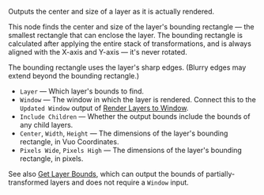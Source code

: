 Outputs the center and size of a layer as it is actually rendered.

This node finds the center and size of the layer's bounding rectangle — the smallest rectangle that can enclose the layer.  The bounding rectangle is calculated after applying the entire stack of transformations, and is always aligned with the X-axis and Y-axis — it's never rotated.

The bounding rectangle uses the layer's sharp edges.  (Blurry edges may extend beyond the bounding rectangle.)

   - `Layer` — Which layer's bounds to find.
   - `Window` — The window in which the layer is rendered.  Connect this to the `Updated Window` output of [Render Layers to Window](vuo-node://vuo.layer.render.window2).
   - `Include Children` — Whether the output bounds include the bounds of any child layers.
   - `Center`, `Width`, `Height` — The dimensions of the layer's bounding rectangle, in Vuo Coordinates.
   - `Pixels Wide`, `Pixels High` — The dimensions of the layer's bounding rectangle, in pixels.

See also [Get Layer Bounds](vuo-node://vuo.layer.bounds), which can output the bounds of partially-transformed layers and does not require a `Window` input.
